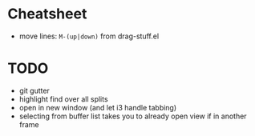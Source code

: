 # Cheatsheet
- move lines: `M-(up|down)` from drag-stuff.el

# TODO
- git gutter
- highlight find over all splits
- open in new window (and let i3 handle tabbing)
- selecting from buffer list takes you to already open view if in another frame

